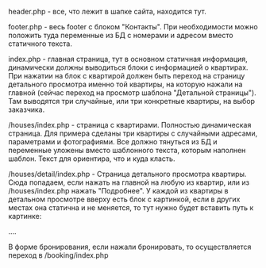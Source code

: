 header.php - все, что лежит в шапке сайта, находится тут.

footer.php - весь footer с блоком "Контакты". При необходимости можно положить
туда переменные из БД с номерами и адресом вместо статичного текста.

index.php - главная страница, тут в основном статичная информация, динамически
должны выводиться блоки с информацией о квартирах. При нажатии на блок с квартирой
должен быть переход на страницу детального просмотра именно той квартиры, на которую
нажали на главной (сейчас переход на просмотр шаблона "Детальной страницы").
Там выводятся три случайные, или три конкретные квартиры, на выбор заказчика.

/houses/index.php - страница с квартирами. Полностью динамическая страница.
Для примера сделаны три квартиры с случайными адресами, параметрами и фотографиями.
Все должно тянуться из БД и переменные уложены вместо шаблонного текста, которым
наполнен шаблон. Текст для ориентира, что и куда класть.

/houses/detail/index.php - Страница детального просмотра квартиры. Сюда попадаем, если
нажать на главной на любую из квартир, или из /houses/index.php нажать "Подробнее".
У каждой из квартиры в детальном просмотре вверху есть блок с картинкой, если в других
местах она статична и не меняется, то тут нужно будет вставить путь к картинке:

<div class="preview_image" style="background-image: url(<?=url_image?>);">
....

В форме бронирования, если нажали бронировать, то осуществляется переход в /booking/index.php